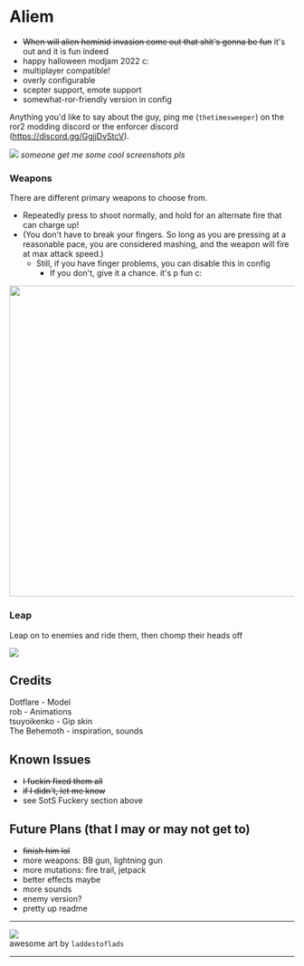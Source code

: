 # Aliem
- ~~When will alien hominid invasion come out that shit's gonna be fun~~ it's out and it is fun indeed
- happy halloween modjam 2022 c:
- multiplayer compatible!
- overly configurable
- scepter support, emote support
- somewhat-ror-friendly version in config

Anything you'd like to say about the guy, ping me (`thetimesweeper`) on the ror2 modding discord or the enforcer discord (https://discord.gg/GgjjDvStcV).

![](https://raw.githubusercontent.com/TheTimeSweeper/the/master/AliemMod/Release/_readme/aliem.png)
*someone get me some cool screenshots pls*

### Weapons
There are different primary weapons to choose from.
- Repeatedly press to shoot normally, and hold for an alternate fire that can charge up!
- (You don't have to break your fingers. So long as you are pressing at a reasonable pace, you are considered mashing, and the weapon will fire at max attack speed.)
    - Still, if you have finger problems, you can disable this in config
        - If you don't, give it a chance. it's p fun c:

<img width="550
0" src="https://raw.githubusercontent.com/TheTimeSweeper/the/master/AliemMod/Release/_readme/weapons.png" />

### Leap
Leap on to enemies and ride them, then chomp their heads off

![](https://raw.githubusercontent.com/TheTimeSweeper/the/master/AliemMod/Release/_readme/aliem%20cut_1_1_1_1_optiColor.gif)

## Credits
Dotflare - Model  
rob - Animations  
tsuyoikenko - Gip skin  
The Behemoth - inspiration, sounds 

## Known Issues
- ~~I fuckin fixed them all~~
- ~~if I didn't, let me know~~
- see SotS Fuckery section above

## Future Plans (that I may or may not get to)
- ~~finish him lol~~
- more weapons: BB gun, lightning gun
- more mutations: fire trail, jetpack
- better effects maybe
- more sounds
- enemy version?
- pretty up readme

___
![](https://raw.githubusercontent.com/TheTimeSweeper/the/master/AliemMod/Release/_readme/alienror.png)  
awesome art by `laddestoflads`
___